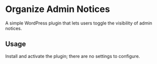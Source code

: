 # Organize Admin Notices
A simple WordPress plugin that lets users toggle the visibility of admin notices.

## Usage
Install and activate the plugin; there are no settings to configure.
